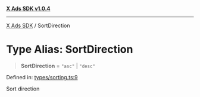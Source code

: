 [**X Ads SDK v1.0.4**](../README.md)

***

[X Ads SDK](../globals.md) / SortDirection

# Type Alias: SortDirection

> **SortDirection** = `"asc"` \| `"desc"`

Defined in: [types/sorting.ts:9](https://github.com/kage1020/x-ads-sdk/blob/main/src/types/sorting.ts#L9)

Sort direction
